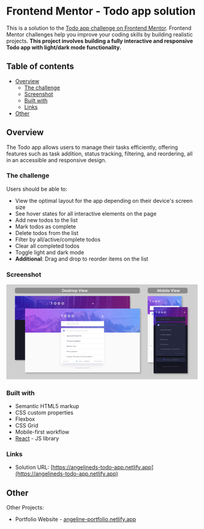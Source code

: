 # Frontend Mentor - Todo app solution

This is a solution to the [Todo app challenge on Frontend Mentor](https://www.frontendmentor.io/challenges/todo-app-Su1_KokOW). Frontend Mentor challenges help you improve your coding skills by building realistic projects. 
**This project involves building a fully interactive and responsive Todo app with light/dark mode functionality.**

## Table of contents

- [Overview](#overview)
  - [The challenge](#the-challenge)
  - [Screenshot](#screenshot)
  - [Built with](#built-with)
  - [Links](#Links)
- [Other](#Other)

## Overview

The Todo app allows users to manage their tasks efficiently, offering features such as task addition, status tracking, filtering, and reordering, all in an accessible and responsive design.

### The challenge

Users should be able to:

- View the optimal layout for the app depending on their device's screen size
- See hover states for all interactive elements on the page
- Add new todos to the list
- Mark todos as complete
- Delete todos from the list
- Filter by all/active/complete todos
- Clear all completed todos
- Toggle light and dark mode
- **Additional**: Drag and drop to reorder items on the list

### Screenshot

![Screenshot of todo-app](./screenshot.png)

### Built with

- Semantic HTML5 markup
- CSS custom properties
- Flexbox
- CSS Grid
- Mobile-first workflow
- [React](https://reactjs.org/) - JS library

### Links

- Solution URL: [https://angelineds-todo-app.netlify.app](https://angelineds-todo-app.netlify.app)

## Other

Other Projects:
- Portfolio Website - [angeline-portfolio.netlify.app](https://angeline-portfolio.netlify.app)

